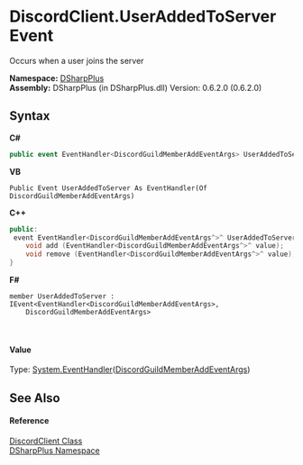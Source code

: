 # DiscordClient.UserAddedToServer Event
 

Occurs when a user joins the server

**Namespace:**&nbsp;<a href="503971eb-de5e-a570-9922-de9500a9b1cc">DSharpPlus</a><br />**Assembly:**&nbsp;DSharpPlus (in DSharpPlus.dll) Version: 0.6.2.0 (0.6.2.0)

## Syntax

**C#**<br />
``` C#
public event EventHandler<DiscordGuildMemberAddEventArgs> UserAddedToServer
```

**VB**<br />
``` VB
Public Event UserAddedToServer As EventHandler(Of DiscordGuildMemberAddEventArgs)
```

**C++**<br />
``` C++
public:
 event EventHandler<DiscordGuildMemberAddEventArgs^>^ UserAddedToServer {
	void add (EventHandler<DiscordGuildMemberAddEventArgs^>^ value);
	void remove (EventHandler<DiscordGuildMemberAddEventArgs^>^ value);
}
```

**F#**<br />
``` F#
member UserAddedToServer : IEvent<EventHandler<DiscordGuildMemberAddEventArgs>,
    DiscordGuildMemberAddEventArgs>

```

<br />

#### Value
Type: <a href="http://msdn2.microsoft.com/en-us/library/db0etb8x" target="_blank">System.EventHandler</a>(<a href="ce48b8d3-9826-8a15-51d9-d953826c188f">DiscordGuildMemberAddEventArgs</a>)

## See Also


#### Reference
<a href="8f8cbf24-03e9-53cc-389f-2ba10a699065">DiscordClient Class</a><br /><a href="503971eb-de5e-a570-9922-de9500a9b1cc">DSharpPlus Namespace</a><br />